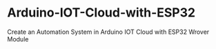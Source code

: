 # Arduino-IOT-Cloud-with-ESP32
Create an Automation System in  Arduino IOT Cloud with ESP32 Wrover Module
